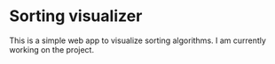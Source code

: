 # Sorting visualizer

This is a simple web app to visualize sorting algorithms.
I am currently working on the project.
